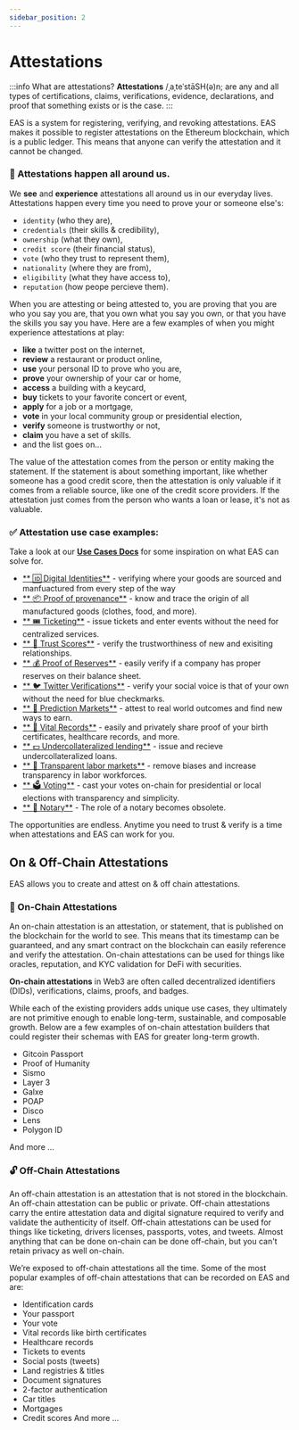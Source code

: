 ```yaml
---
sidebar_position: 2
---
```


# Attestations 

:::info What are attestations?
**Attestations** /ˌaˌteˈstāSH(ə)n; are any and all types of certifications, claims, verifications, evidence, declarations, and proof that something exists or is the case. 
:::

EAS is a system for registering, verifying, and revoking attestations. EAS makes it possible to register attestations on the Ethereum blockchain, which is a public ledger. This means that anyone can verify the attestation and it cannot be changed. 

### 🙌 Attestations happen all around us.
We **see** and **experience** attestations all around us in our everyday lives. Attestations happen every time you need to prove your or someone else's:
- `identity` (who they are), 
- `credentials` (their skills & credibility), 
- `ownership` (what they own), 
- `credit score` (their financial status),
- `vote` (who they trust to represent them), 
- `nationality` (where they are from), 
- `eligibility` (what they have access to),
- `reputation` (how peope percieve them).

When you are attesting or being attested to, you are proving that you are who you say you are, that you own what you say you own, or that you have the skills you say you have. Here are a few examples of when you might experience attestations at play:
- **like** a twitter post on the internet,
- **review** a restaurant or product online, 
- **use** your personal ID to prove who you are,
- **prove** your ownership of your car or home,
- **access** a building with a keycard,
- **buy** tickets to your favorite concert or event,
- **apply** for a job or a mortgage,
- **vote** in your local community group or presidential election,
- **verify** someone is trustworthy or not,
- **claim** you have a set of skills.
- and the list goes on...

The value of the attestation comes from the person or entity making the statement. If the statement is about something important, like whether someone has a good credit score, then the attestation is only valuable if it comes from a reliable source, like one of the credit score providers. If the attestation just comes from the person who wants a loan or lease, it's not as valuable.

### ✅ Attestation use case examples:
Take a look at our [**Use Cases Docs**](/docs/category/use-cases) for some inspiration on what EAS can solve for. 

- [** 🆔 Digital Identities**](/docs/category/use-cases) - verifying where your goods are sourced and manfuactured from every step of the way
- [** 📦 Proof of provenance**](/docs/category/use-cases) - know and trace the origin of all manufactured goods (clothes, food, and more).
- [** 🎟️ Ticketing**](/docs/category/use-cases) - issue tickets and enter events without the need for centralized services.
- [** 🤗 Trust Scores**](/docs/category/use-cases) - verify the trustworthiness of new and exisiting relationships.
- [** 💰 Proof of Reserves**](/docs/category/use-cases) - easily verify if a company has proper reserves on their balance sheet.
- [** 🐦 Twitter Verifications**](/docs/category/use-cases) - verify your social voice is that of your own without the need for blue checkmarks.
- [** 🔮 Prediction Markets**](/docs/category/use-cases) - attest to real world outcomes and find new ways to earn.
- [** 👶 Vital Records**](/docs/category/use-cases) - easily and privately share proof of your birth certificates, healthcare records, and more.
- [** 💵 Undercollateralized lending**](/docs/category/use-cases) - issue and recieve undercollateralized loans.
- [** 🙌 Transparent labor markets**](/docs/category/use-cases) - remove biases and increase transparency in labor workforces.
- [** 🗳️ Voting**](/docs/category/use-cases) - cast your votes on-chain for presidential or local elections with transparency and simplicity.
- [** 📃 Notary**](/docs/category/use-cases) - The role of a notary becomes obsolete.

The opportunities are endless. Anytime you need to trust & verify is a time when attestations and EAS can work for you.


## On & Off-Chain Attestations

EAS allows you to create and attest on & off chain attestations. 

### 🔗 On-Chain Attestations 

An on-chain attestation is an attestation, or statement, that is published on the blockchain for the world to see. This means that its timestamp can be guaranteed, and any smart contract on the blockchain can easily reference and verify the attestation. On-chain attestations can be used for things like oracles, reputation, and KYC validation for DeFi with securities. 

**On-chain attestations** in Web3 are often called decentralized identifiers (DIDs), verifications, claims, proofs, and badges. 

While each of the existing providers adds unique use cases, they ultimately are not primitive enough to enable long-term, sustainable, and composable growth. Below are a few examples of on-chain attestation builders that could register their schemas with EAS for greater long-term growth.

- Gitcoin Passport
- Proof of Humanity
- Sismo
- Layer 3
- Galxe
- POAP
- Disco
- Lens
- Polygon ID

And more …


### 🔓 Off-Chain Attestations 

An off-chain attestation is an attestation that is not stored in the blockchain. An off-chain attestation can be public or private. Off-chain attestations carry the entire attestation data and digital signature required to verify and validate the authenticity of itself. Off-chain attestations can be used for things like ticketing, drivers licenses, passports, votes, and tweets. Almost anything that can be done on-chain can be done off-chain, but you can't retain privacy as well on-chain.

We’re exposed to off-chain attestations all the time. Some of the most popular examples of off-chain attestations that can be recorded on EAS and are:

- Identification cards
- Your passport
- Your vote
- Vital records like birth certificates
- Healthcare records
- Tickets to events
- Social posts (tweets)
- Land registries & titles
- Document signatures
- 2-factor authentication
- Car titles
- Mortgages
- Credit scores
And more …

